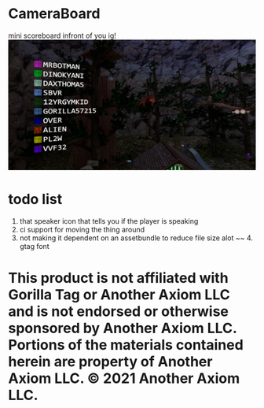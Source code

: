 # CameraBoard
mini scoreboard infront of you ig!
![plot](./Github/image.png)

# todo list
1. that speaker icon that tells you if the player is speaking
2. ci support for moving the thing around
3. not making it dependent on an assetbundle to reduce file size alot
~~ 4. gtag font

# This product is not affiliated with Gorilla Tag or Another Axiom LLC and is not endorsed or otherwise sponsored by Another Axiom LLC. Portions of the materials contained herein are property of Another Axiom LLC. © 2021 Another Axiom LLC.
